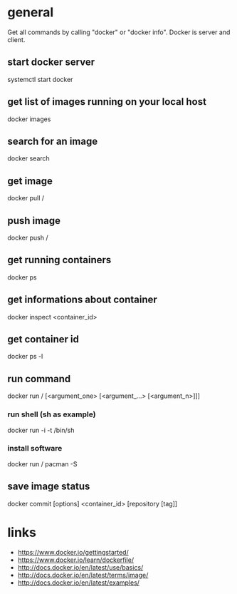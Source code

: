 # general

Get all commands by calling "docker" or "docker info".
Docker is server and client.

## start docker server

systemctl start docker

## get list of images running on your local host

docker images

## search for an image

docker search <string>

## get image

docker pull <vendor>/<image>

## push image

docker push <vendor>/<image>

## get running containers

docker ps

## get informations about container

docker inspect <container_id>

## get container id

docker ps -l

## run command

docker run <vendor>/<image> <command> [<argument_one> [<argument_...> [<argument_n>]]]

### run shell (sh as example)

docker run -i -t <vendor> /bin/sh

### install software

docker run <vendor>/<image> pacman -S <software>

## save image status

docker commit [options] <container_id> [repository [tag]]

# links

* https://www.docker.io/gettingstarted/
* https://www.docker.io/learn/dockerfile/
* http://docs.docker.io/en/latest/use/basics/
* http://docs.docker.io/en/latest/terms/image/
* http://docs.docker.io/en/latest/examples/
